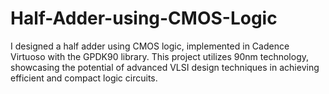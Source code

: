 # Half-Adder-using-CMOS-Logic
I designed a half adder using CMOS logic, implemented in Cadence Virtuoso with the GPDK90 library. This project utilizes 90nm technology, showcasing the potential of advanced VLSI design techniques in achieving efficient and compact logic circuits.
